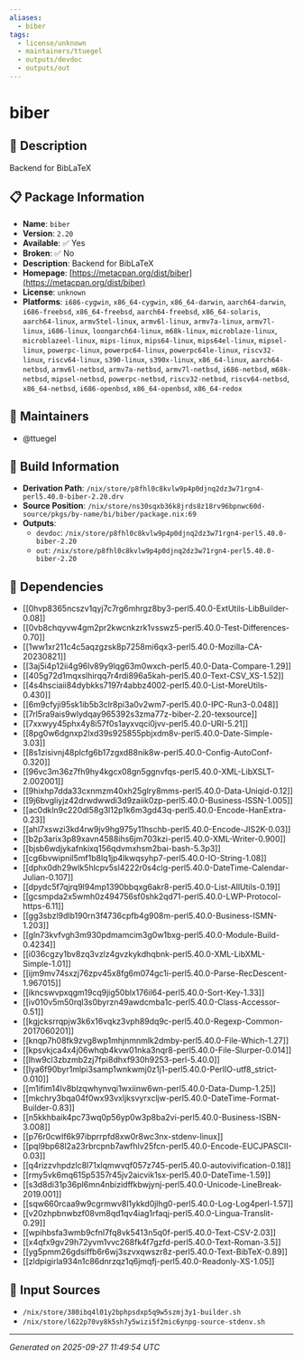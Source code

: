 ```yaml
---
aliases:
  - biber
tags:
  - license/unknown
  - maintainers/ttuegel
  - outputs/devdoc
  - outputs/out
---
```


# biber

## 📝 Description

Backend for BibLaTeX

## 📋 Package Information

- **Name**: `biber`
- **Version**: `2.20`
- **Available**: ✅ Yes
- **Broken**: ✅ No
- **Description**: Backend for BibLaTeX
- **Homepage**: [https://metacpan.org/dist/biber](https://metacpan.org/dist/biber)
- **License**: `unknown`
- **Platforms**: `i686-cygwin`, `x86_64-cygwin`, `x86_64-darwin`, `aarch64-darwin`, `i686-freebsd`, `x86_64-freebsd`, `aarch64-freebsd`, `x86_64-solaris`, `aarch64-linux`, `armv5tel-linux`, `armv6l-linux`, `armv7a-linux`, `armv7l-linux`, `i686-linux`, `loongarch64-linux`, `m68k-linux`, `microblaze-linux`, `microblazeel-linux`, `mips-linux`, `mips64-linux`, `mips64el-linux`, `mipsel-linux`, `powerpc-linux`, `powerpc64-linux`, `powerpc64le-linux`, `riscv32-linux`, `riscv64-linux`, `s390-linux`, `s390x-linux`, `x86_64-linux`, `aarch64-netbsd`, `armv6l-netbsd`, `armv7a-netbsd`, `armv7l-netbsd`, `i686-netbsd`, `m68k-netbsd`, `mipsel-netbsd`, `powerpc-netbsd`, `riscv32-netbsd`, `riscv64-netbsd`, `x86_64-netbsd`, `i686-openbsd`, `x86_64-openbsd`, `x86_64-redox`
## 👥 Maintainers

- @ttuegel


## 🔧 Build Information

- **Derivation Path**: `/nix/store/p8fhl0c8kvlw9p4p0djnq2dz3w71rgn4-perl5.40.0-biber-2.20.drv`
- **Source Position**: `/nix/store/ns30sqxb36k8jrds8z18rv96bpnwc60d-source/pkgs/by-name/bi/biber/package.nix:69`
- **Outputs**:
  - `devdoc`:  `/nix/store/p8fhl0c8kvlw9p4p0djnq2dz3w71rgn4-perl5.40.0-biber-2.20`
  - `out`:  `/nix/store/p8fhl0c8kvlw9p4p0djnq2dz3w71rgn4-perl5.40.0-biber-2.20`

## 🔗 Dependencies

- [[0hvp8365ncszv1qyj7c7rg6mhrgz8by3-perl5.40.0-ExtUtils-LibBuilder-0.08]]
- [[0vb8chqyvw4gm2pr2kwcnkzrk1vsswz5-perl5.40.0-Test-Differences-0.70]]
- [[1ww1xr211c4c5aqzgzsk8p7258mi6qx3-perl5.40.0-Mozilla-CA-20230821]]
- [[3aj5i4p12ii4g96lv89y9lqg63m0wxch-perl5.40.0-Data-Compare-1.29]]
- [[405g72d1mqxslhirqq7r4rdi896a5kah-perl5.40.0-Text-CSV_XS-1.52]]
- [[4s4hsciaii84dybkks7197r4abbz4002-perl5.40.0-List-MoreUtils-0.430]]
- [[6m9cfyji95sk1ib5b3clr8pi3a0v2wm7-perl5.40.0-IPC-Run3-0.048]]
- [[7rl5ra9ais9wlydqay965392s3zma77z-biber-2.20-texsource]]
- [[7xxwyy45phx4y8i57f0s1ayxvqci0jvv-perl5.40.0-URI-5.21]]
- [[8pg0w6dgnxp2lxd39s925855pbjxdm8v-perl5.40.0-Date-Simple-3.03]]
- [[8s1zisivnj48plcfg6b17zgxd88nik8w-perl5.40.0-Config-AutoConf-0.320]]
- [[96vc3m36z7fh9hy4kgcx08gn5ggnvfqs-perl5.40.0-XML-LibXSLT-2.002001]]
- [[9hixhp7dda33cxnmzm40xh25glry8mms-perl5.40.0-Data-Uniqid-0.12]]
- [[9j6bvgliyjz42drwdwwdi3d9zaiik0zp-perl5.40.0-Business-ISSN-1.005]]
- [[ac0dkln9c220dl58g3l12p1k6m3gd43q-perl5.40.0-Encode-HanExtra-0.23]]
- [[ahl7xswzi3kd4rw9jv9hg975y11hschb-perl5.40.0-Encode-JIS2K-0.03]]
- [[b2p3arix3p89xavn4588ihs6jm703kzi-perl5.40.0-XML-Writer-0.900]]
- [[bjsb6wdjykafnkixq156qdvmxhsm2bai-bash-5.3p3]]
- [[cg6bvwipnil5mf1b8lq1jp4lkwqsyhp7-perl5.40.0-IO-String-1.08]]
- [[dphx0dh29wlk5hlcpv5sl4222r0s4clg-perl5.40.0-DateTime-Calendar-Julian-0.107]]
- [[dpydc5f7qjrq9l94mp1390bbqxg6akr8-perl5.40.0-List-AllUtils-0.19]]
- [[gcsmpda2x5wmh0z494756sf0shk2qd71-perl5.40.0-LWP-Protocol-https-6.11]]
- [[gg3sbzl9dlb190rn3f4736cpfb4g908m-perl5.40.0-Business-ISMN-1.203]]
- [[gln73kvfvgh3m930pdmamcim3g0w1bxg-perl5.40.0-Module-Build-0.4234]]
- [[i036cgzy1bv8zq3vzlz4gvzkykdhqbnk-perl5.40.0-XML-LibXML-Simple-1.01]]
- [[ijm9mv74sxzj76zpv45x8fg6m074gc1i-perl5.40.0-Parse-RecDescent-1.967015]]
- [[ikncswvpxqgm19cq9jig50blx176il64-perl5.40.0-Sort-Key-1.33]]
- [[iv010v5m50rql3s0byrzn49awdcmba1c-perl5.40.0-Class-Accessor-0.51]]
- [[kgjcksrrqpjw3k6x16vqkz3vph89dq9c-perl5.40.0-Regexp-Common-2017060201]]
- [[knqp7h08fk9zvg8wp1mhjnmnmlk2dmby-perl5.40.0-File-Which-1.27]]
- [[kpsvkjca4x4j06whqb4kvw01nka3nqr8-perl5.40.0-File-Slurper-0.014]]
- [[lhw9cl3zbzmb2zj7fpi8dhxf930h9253-perl-5.40.0]]
- [[lya6f90byr1mlpi3samp1wnkwmj0z1j1-perl5.40.0-PerlIO-utf8_strict-0.010]]
- [[m1ifim14lv8blzqwhynvqi1wxiinw6wn-perl5.40.0-Data-Dump-1.25]]
- [[mkchry3bqa04f0wx93vxljksvyrxcljw-perl5.40.0-DateTime-Format-Builder-0.83]]
- [[n5kkhbaik4pc73wq0p56yp0w3p8ba2vi-perl5.40.0-Business-ISBN-3.008]]
- [[p76r0cwlf6k97ibprrpfd8xw0r8wc3nx-stdenv-linux]]
- [[pql9bp68l2a23rbrcpnb7awfhlv25fcn-perl5.40.0-Encode-EUCJPASCII-0.03]]
- [[q4rizzvhpdzlc8l71xlqmwvqf057z745-perl5.40.0-autovivification-0.18]]
- [[rmy5vk6mq615p5357r45jv2aicvik1sx-perl5.40.0-DateTime-1.59]]
- [[s3d8di31p36pl6mn4nbizidffkbwjynj-perl5.40.0-Unicode-LineBreak-2019.001]]
- [[sqw660rcaa9w9cgrmwv8l1ykkd0jlhg0-perl5.40.0-Log-Log4perl-1.57]]
- [[v20zhpbnwbzf08vm8qd1qv4iag1rfaqj-perl5.40.0-Lingua-Translit-0.29]]
- [[wpihbsfa3wmb9cfnl7fq8vk5413n5q0f-perl5.40.0-Text-CSV-2.03]]
- [[x4qfx9gv29h72yvm1vvc268fk4f7gzfd-perl5.40.0-Text-Roman-3.5]]
- [[yg5pmm26gdsiffb6r6wj3szvxqwszr8z-perl5.40.0-Text-BibTeX-0.89]]
- [[zldpigirla934n1c86dnrzqz1q6jmqfj-perl5.40.0-Readonly-XS-1.05]]

## 📁 Input Sources

- `/nix/store/380ibq4l01y2bphpsdxp5q9w5szmj3y1-builder.sh`
- `/nix/store/l622p70vy8k5sh7y5wizi5f2mic6ynpg-source-stdenv.sh`

---
*Generated on 2025-09-27 11:49:54 UTC*
